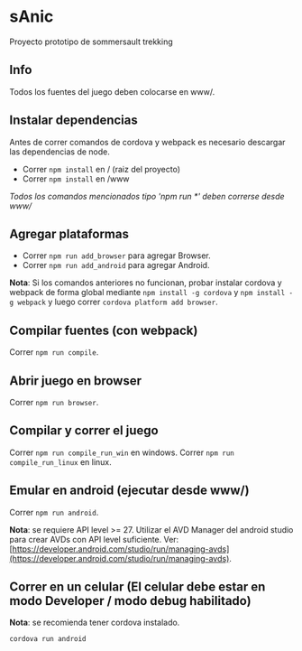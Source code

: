 # sAnic
Proyecto prototipo de sommersault trekking

## Info

Todos los fuentes del juego deben colocarse en www/.

## Instalar dependencias 

Antes de correr comandos de cordova y webpack es necesario descargar las dependencias de node.

* Correr `npm install` en / (raiz del proyecto)
* Correr `npm install` en /www

_Todos los comandos mencionados tipo 'npm run *' deben correrse desde www/_

## Agregar plataformas

* Correr `npm run add_browser` para agregar Browser.
* Correr `npm run add_android` para agregar Android.

__Nota__: Si los comandos anteriores no funcionan, probar instalar cordova y webpack de forma global mediante `npm install -g cordova` y `npm install -g webpack` y luego correr `cordova platform add browser`.

## Compilar fuentes (con webpack)

Correr `npm run compile`.

## Abrir juego en browser

Correr `npm run browser`.

## Compilar y correr el juego

Correr `npm run compile_run_win` en windows.
Correr `npm run compile_run_linux` en linux.

## Emular en android (ejecutar desde www/)

Correr `npm run android`.

__Nota__: se requiere API level >= 27. Utilizar el AVD Manager del android studio para crear AVDs con API level suficiente.
Ver: [https://developer.android.com/studio/run/managing-avds](https://developer.android.com/studio/run/managing-avds).

## Correr en un celular (El celular debe estar en modo Developer / modo debug habilitado)

__Nota__: se recomienda tener cordova instalado.

`cordova run android`
